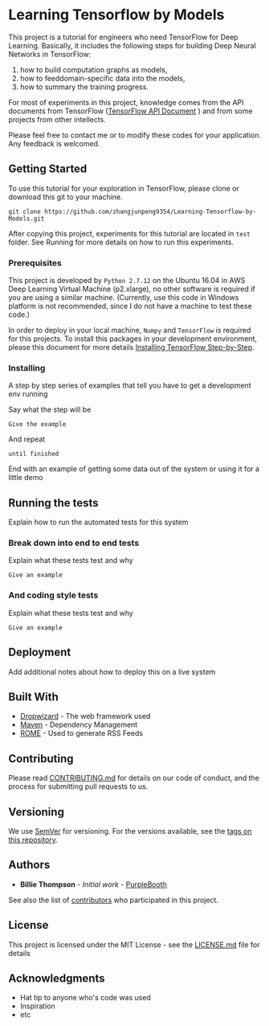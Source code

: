 # Learning Tensorflow by Models

This project is a tutorial for engineers who need TensorFlow for Deep Learning.
Basically, it includes the following steps for building Deep Neural Networks in
TensorFlow:

1. how to build computation graphs as models,
2. how to feeddomain-specific data into the models,
3. how to summary the training progress.


For most of experiments in this project, knowledge comes from the API documents
from TensorFlow ([TensorFlow API Document](https://www.tensorflow.org/get_started/) )
and from some projects from other intellects.

Please feel free to contact me or to modify these codes for your application.
Any feedback is welcomed.

## Getting Started

To use this tutorial for your exploration in TensorFlow, please clone or download
this git to your machine.

```
git clone https://github.com/zhangjunpeng9354/Learning-Tensorflow-by-Models.git
```

After copying this project, experiments for this tutorial are located in ```test```
folder. See Running for more details on how to run this experiments.

### Prerequisites

This project is developed by ```Python 2.7.12``` on the Ubuntu 16.04 in
AWS Deep Learning Virtual Machine (p2.xlarge),
no other software is required if you are using a similar machine.
(Currently, use this code in Windows platform is not recommended,
since I do not have a machine to test these code.)

In order to deploy in your local machine, ```Numpy``` and ```TensorFlow```
is required for this projects. To install this packages in your development
environment, please this document for more details [Installing TensorFlow
Step-by-Step](https://www.tensorflow.org/install/).


### Installing

A step by step series of examples that tell you have to get a development env running

Say what the step will be

```
Give the example
```

And repeat

```
until finished
```

End with an example of getting some data out of the system or using it for a little demo

## Running the tests

Explain how to run the automated tests for this system

### Break down into end to end tests

Explain what these tests test and why

```
Give an example
```

### And coding style tests

Explain what these tests test and why

```
Give an example
```

## Deployment

Add additional notes about how to deploy this on a live system

## Built With

* [Dropwizard](http://www.dropwizard.io/1.0.2/docs/) - The web framework used
* [Maven](https://maven.apache.org/) - Dependency Management
* [ROME](https://rometools.github.io/rome/) - Used to generate RSS Feeds

## Contributing

Please read [CONTRIBUTING.md](https://gist.github.com/PurpleBooth/b24679402957c63ec426) for details on our code of conduct, and the process for submitting pull requests to us.

## Versioning

We use [SemVer](http://semver.org/) for versioning. For the versions available, see the [tags on this repository](https://github.com/your/project/tags).

## Authors

* **Billie Thompson** - *Initial work* - [PurpleBooth](https://github.com/PurpleBooth)

See also the list of [contributors](https://github.com/your/project/contributors) who participated in this project.

## License

This project is licensed under the MIT License - see the [LICENSE.md](LICENSE.md) file for details

## Acknowledgments

* Hat tip to anyone who's code was used
* Inspiration
* etc
